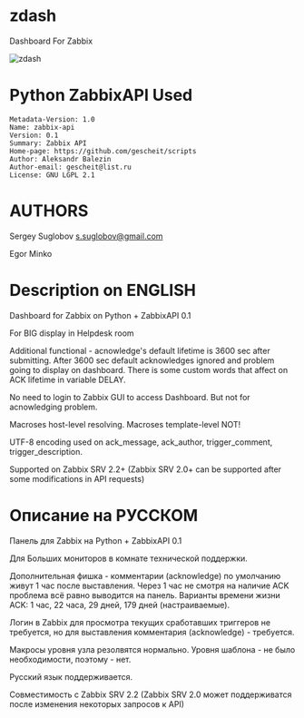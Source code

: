 zdash
=====

Dashboard For Zabbix

![zdash](https://raw.githubusercontent.com/zubbilo/zdash/master/doc/Zabbix_2.2_zdash.png)

# Python ZabbixAPI Used

```
Metadata-Version: 1.0
Name: zabbix-api
Version: 0.1
Summary: Zabbix API
Home-page: https://github.com/gescheit/scripts
Author: Aleksandr Balezin
Author-email: gescheit@list.ru
License: GNU LGPL 2.1
```

# AUTHORS

Sergey Suglobov <s.suglobov@gmail.com>

Egor Minko

# Description on ENGLISH

Dashboard for Zabbix on Python + ZabbixAPI 0.1

For BIG display in Helpdesk room

Additional functional - acnowledge's default lifetime is 3600 sec after submitting. After 3600 sec default acknowledges ignored and problem going to display on dashboard. There is some custom words that affect on ACK lifetime in variable DELAY.

No need to login to Zabbix GUI to access Dashboard. But not for acnowledging problem.

Macroses host-level resolving. Macroses template-level NOT!

UTF-8 encoding used on ack_message, ack_author, trigger_comment, trigger_description.

Supported on Zabbix SRV 2.2+
(Zabbix SRV 2.0+ can be supported after some modifications in API requests)

# Описание на РУССКОМ

Панель для Zabbix на Python + ZabbixAPI 0.1

Для Больших мониторов в комнате технической поддержки.

Дополнительная фишка - комментарии (acknowledge) по умолчанию живут 1 час после выставления. Через 1 час не смотря на наличие ACK проблема всё равно выводится на панель. Варианты времени жизни ACK: 1 час, 22 часа, 29 дней, 179 дней (настраиваемые).

Логин в Zabbix для просмотра текущих сработавших триггеров не требуется, но для выставления комментария (acknowledge) - требуется.

Макросы уровня узла резолвятся нормально. Уровня шаблона - не было необходимости, поэтому - нет.

Русский язык поддерживается.

Совместимость с Zabbix SRV 2.2
(Zabbix SRV 2.0 может поддерживатся после изменения некоторых запросов к API)
